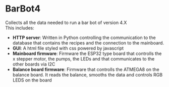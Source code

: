 # BarBot4
Collects all the data needed to run a bar bot of version 4.X  
This includes:
* __HTTP server__: Written in Python controlling the communication to the database that contains the recipes and the connection to the mainboard.
* __GUI__: A html file styled with css powered by javascript
* __Mainboard firmware__: Firmware the ESP32 type board that controlls the x stepper motor, the pumps, the LEDs and that communicates to the other boards via I2C
* __Balance board firmware__: Firmware that controlls the ATMEGA8 on the balance board. It reads the balance, smooths the data and controls RGB LEDS on the board 
